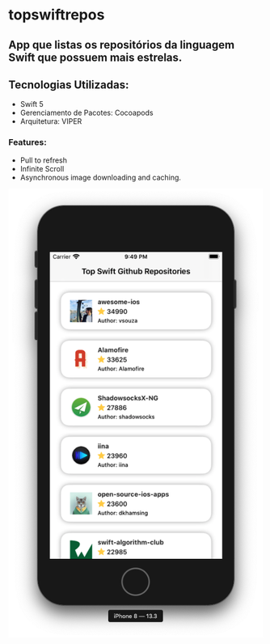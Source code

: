 # topswiftrepos
## App que listas os repositórios da linguagem Swift que possuem mais estrelas.

## Tecnologias Utilizadas:
* Swift 5
* Gerenciamento de Pacotes: Cocoapods
* Arquitetura: VIPER

### Features:
* Pull to refresh
* Infinite Scroll
* Asynchronous image downloading and caching.


![Image of Preview App](https://github.com/feimamura/topswiftrepos/blob/master/readme/img/preview-v1.png)
